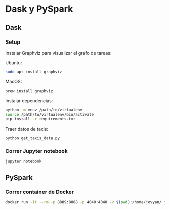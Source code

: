 # Dask y PySpark

## Dask

### Setup

Instalar Graphviz para visualizar el grafo de tareas:

Ubuntu:
```bash
sudo apt install graphviz
```
MacOS:
```bash
brew install graphviz
```

Instalar dependencias:
```bash
python -m venv /path/to/virtualenv
source /path/to/virtualenv/bin/activate
pip install -r requirements.txt
```

Traer datos de taxis:
```bash
python get_taxis_data.py
```

### Correr Jupyter notebook

```bash
jupyter notebook
```

## PySpark

### Correr container de Docker
    
```bash
docker run -it --rm -p 8889:8888 -p 4040:4040 -v $(pwd):/home/jovyan/ jupyter/pyspark-notebook
```